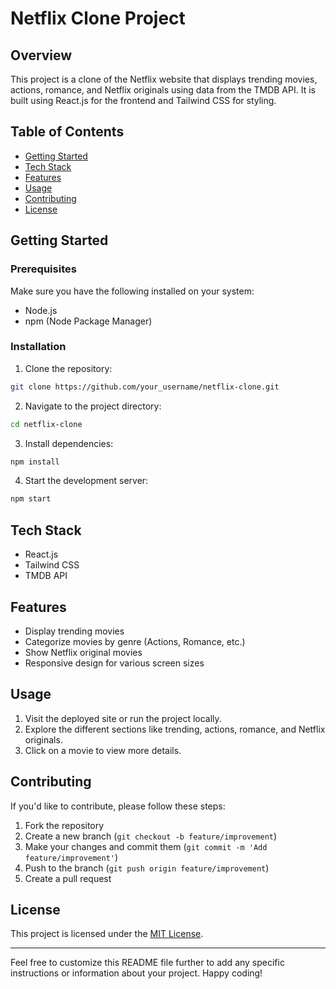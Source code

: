 # Netflix Clone Project

## Overview

This project is a clone of the Netflix website that displays trending movies, actions, romance, and Netflix originals using data from the TMDB API. It is built using React.js for the frontend and Tailwind CSS for styling.

## Table of Contents

- [Getting Started](#getting-started)
- [Tech Stack](#tech-stack)
- [Features](#features)
- [Usage](#usage)
- [Contributing](#contributing)
- [License](#license)

## Getting Started

### Prerequisites

Make sure you have the following installed on your system:

- Node.js
- npm (Node Package Manager)

### Installation

1. Clone the repository:

```bash
git clone https://github.com/your_username/netflix-clone.git
```

2. Navigate to the project directory:

```bash
cd netflix-clone
```

3. Install dependencies:

```bash
npm install
```

4. Start the development server:

```bash
npm start
```

## Tech Stack

- React.js
- Tailwind CSS
- TMDB API

## Features

- Display trending movies
- Categorize movies by genre (Actions, Romance, etc.)
- Show Netflix original movies
- Responsive design for various screen sizes

## Usage

1. Visit the deployed site or run the project locally.
2. Explore the different sections like trending, actions, romance, and Netflix originals.
3. Click on a movie to view more details.

## Contributing

If you'd like to contribute, please follow these steps:

1. Fork the repository
2. Create a new branch (`git checkout -b feature/improvement`)
3. Make your changes and commit them (`git commit -m 'Add feature/improvement'`)
4. Push to the branch (`git push origin feature/improvement`)
5. Create a pull request

## License

This project is licensed under the [MIT License](LICENSE).

---

Feel free to customize this README file further to add any specific instructions or information about your project. Happy coding!
